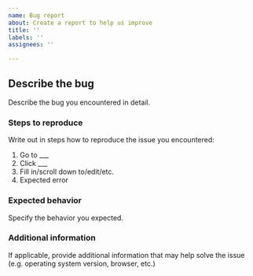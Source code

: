 ```yaml
---
name: Bug report
about: Create a report to help us improve
title: ''
labels: ''
assignees: ''

---
```


## Describe the bug
Describe the bug you encountered in detail.

### Steps to reproduce 
Write out in steps how to reproduce the issue you encountered:
1. Go to ___
2. Click ___
3. Fill in/scroll down to/edit/etc.
4. Expected error

### Expected behavior
Specify the behavior you expected.

### Additional information
If applicable, provide additional information that may help solve the issue (e.g. operating system version, browser, etc.)